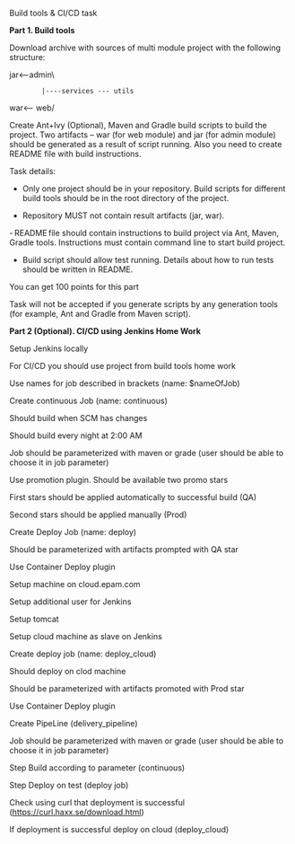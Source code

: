 Build tools & CI/CD task 

 

**Part 1. Build tools** 

Download archive with sources of multi module project with the following structure: 

 

jar<--admin\ 

			|----services --- utils 

war<-- web/ 

 

Create Ant+Ivy (Optional), Maven and Gradle build scripts to build the project. Two artifacts – war (for web module) and jar (for admin module) should be generated as a result of script running. Also you need to create README file with build instructions. 

Task details: 

- Only one project should be in your repository. Build scripts for different build tools should be in the root directory of the project. 

- Repository MUST not contain result artifacts (jar, war).  

- README file should contain instructions to build project via Ant, Maven, Gradle tools. Instructions must contain command line to start build project. 

- Build script should allow test running. Details about how to run tests should be written in README. 

 

You can get 100 points for this part  

 

Task will not be accepted if you generate scripts by any generation tools (for example, Ant and Gradle from Maven script). 

 

**Part 2 (Optional). CI/CD using Jenkins Home Work** 

Setup Jenkins locally 

For CI/CD you should use project from build tools home work 

Use names for job described in brackets (name: $nameOfJob) 

Create continuous Job (name: continuous)

Should build when SCM has changes 

Should build every night at 2:00 AM  

Job should be parameterized with maven or grade (user should be able to choose it in job parameter)   

Use promotion plugin. Should be available two promo stars  

First stars should be applied automatically to successful build (QA) 

Second stars should be applied manually (Prod) 

Create Deploy Job (name: deploy)

Should be parameterized with artifacts prompted with QA star 

 Use Container Deploy plugin  

Setup machine on cloud.epam.com

Setup additional user for Jenkins  

Setup tomcat 

Setup cloud machine as slave on Jenkins 

Create deploy job (name: deploy_cloud)

Should deploy on clod machine 

Should be parameterized with artifacts promoted with Prod star 

Use Container Deploy plugin 

Create PipeLine (delivery_pipeline)

 Job should be parameterized with maven or grade (user should be able to choose it in job parameter)   

 Step Build according to parameter (continuous) 

 Step Deploy on test (deploy job)    

 Check using curl that deployment is successful  (https://curl.haxx.se/download.html) 

 If deployment is successful  deploy on cloud (deploy_cloud) 

